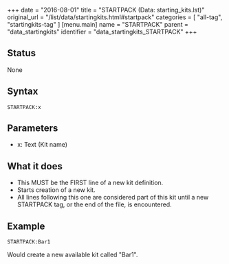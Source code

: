 +++
date = "2016-08-01"
title = "STARTPACK (Data: starting_kits.lst)"
original_url = "/list/data/startingkits.html#startpack"
categories = [ "all-tag", "startingkits-tag" ]
[menu.main]
    name = "STARTPACK"
    parent = "data_startingkits"
    identifier = "data_startingkits_STARTPACK"
+++

## Status

None

## Syntax

`STARTPACK:x`

## Parameters

-   x: Text (Kit name)



What it does
------------

-   This MUST be the FIRST line of a new kit definition.
-   Starts creation of a new kit.
-   All lines following this one are considered part of this kit until a
    new STARTPACK tag, or the end of the file, is encountered.

Example
-------

`STARTPACK:Bar1`

Would create a new available kit called "Bar1".

